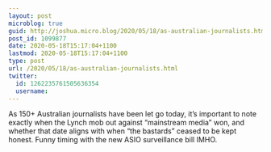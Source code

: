 ```yaml
---
layout: post
microblog: true
guid: http://joshua.micro.blog/2020/05/18/as-australian-journalists.html
post_id: 1099877
date: 2020-05-18T15:17:04+1100
lastmod: 2020-05-18T15:17:04+1100
type: post
url: /2020/05/18/as-australian-journalists.html
twitter:
  id: 1262235761505636354
  username: 
---
```

As 150+ Australian journalists have been let go today, it’s important to note exactly when the Lynch mob out against “mainstream media” won, and whether that date aligns with when “the bastards” ceased to be kept honest. Funny timing with the new ASIO surveillance bill IMHO.

